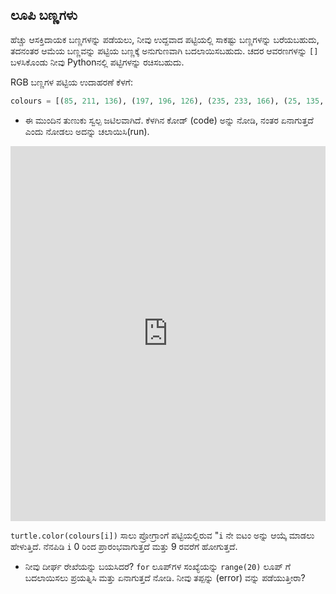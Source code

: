 ## ಲೂಪಿ ಬಣ್ಣಗಳು

ಹೆಚ್ಚು ಆಸಕ್ತಿದಾಯಕ ಬಣ್ಣಗಳನ್ನು ಪಡೆಯಲು, ನೀವು ಉದ್ದವಾದ ಪಟ್ಟಿಯಲ್ಲಿ ಸಾಕಷ್ಟು ಬಣ್ಣಗಳನ್ನು ಬರೆಯಬಹುದು, ತದನಂತರ ಆಮೆಯ ಬಣ್ಣವನ್ನು ಪಟ್ಟಿಯ ಬಣ್ಣಕ್ಕೆ ಅನುಗುಣವಾಗಿ ಬದಲಾಯಿಸಬಹುದು. ಚದರ ಆವರಣಗಳನ್ನು `[]` ಬಳಸಿಕೊಂಡು ನೀವು Python‌ನಲ್ಲಿ ಪಟ್ಟಿಗಳನ್ನು ರಚಿಸಬಹುದು.

RGB ಬಣ್ಣಗಳ ಪಟ್ಟಿಯ ಉದಾಹರಣೆ ಕೆಳಗೆ:

```python
colours = [(85, 211, 136), (197, 196, 126), (235, 233, 166), (25, 135, 222), (211, 64, 159), (159, 165, 106), (178, 160, 125), (36, 192, 70), (231, 184, 204), (63, 203, 219)]
```

- ಈ ಮುಂದಿನ ತುಣುಕು ಸ್ವಲ್ಪ ಜಟಿಲವಾಗಿದೆ. ಕೆಳಗಿನ ಕೋಡ್ (code) ಅನ್ನು ನೋಡಿ, ನಂತರ ಏನಾಗುತ್ತದೆ ಎಂದು ನೋಡಲು ಅದನ್ನು ಚಲಾಯಿಸಿ(run). 
<iframe src="https://trinket.io/embed/python/d58123d315" width="100%" height="600" frameborder="0" marginwidth="0" marginheight="0" allowfullscreen></iframe> 

`turtle.color(colours[i])` ಸಾಲು ಪ್ರೋಗ್ರಾಂಗೆ ಪಟ್ಟಿಯಲ್ಲಿರುವ "`i` ನೇ ಐಟಂ ಅನ್ನು ಆಯ್ಕೆ ಮಾಡಲು ಹೇಳುತ್ತಿದೆ. ನೆನಪಿಡಿ `i` 0 ರಿಂದ ಪ್ರಾರಂಭವಾಗುತ್ತದೆ ಮತ್ತು 9 ರವರೆಗೆ ಹೋಗುತ್ತದೆ.

- ನೀವು ದೀರ್ಘ ರೇಖೆಯನ್ನು ಬಯಸಿದರೆ? `for` ಲೂಪ್‌ಗಳ ಸಂಖ್ಯೆಯನ್ನು `range(20)` ಲೂಪ್ ಗೆ ಬದಲಾಯಿಸಲು ಪ್ರಯತ್ನಿಸಿ ಮತ್ತು ಏನಾಗುತ್ತದೆ ನೋಡಿ. ನೀವು ತಪ್ಪನ್ನು (error) ವನ್ನು ಪಡೆಯುತ್ತೀರಾ?